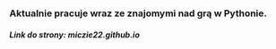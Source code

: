 ### Aktualnie pracuje wraz ze znajomymi nad grą w Pythonie.
##### Link do strony: miczie22.github.io
